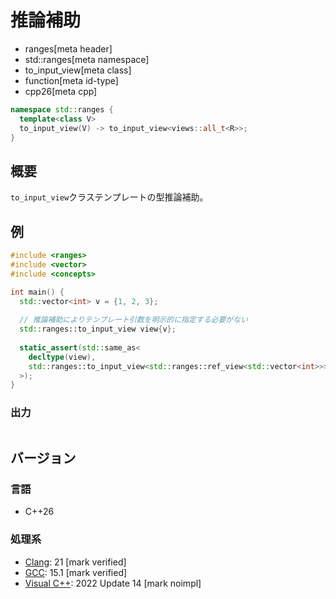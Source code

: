 # 推論補助
* ranges[meta header]
* std::ranges[meta namespace]
* to_input_view[meta class]
* function[meta id-type]
* cpp26[meta cpp]

```cpp
namespace std::ranges {
  template<class V>
  to_input_view(V) -> to_input_view<views::all_t<R>>;
}
```

## 概要
`to_input_view`クラステンプレートの型推論補助。

## 例
```cpp example
#include <ranges>
#include <vector>
#include <concepts>

int main() {
  std::vector<int> v = {1, 2, 3};
  
  // 推論補助によりテンプレート引数を明示的に指定する必要がない
  std::ranges::to_input_view view{v};
  
  static_assert(std::same_as<
    decltype(view),
    std::ranges::to_input_view<std::ranges::ref_view<std::vector<int>>>
  >);
}
```

### 出力
```
```

## バージョン
### 言語
- C++26

### 処理系
- [Clang](/implementation.md#clang): 21 [mark verified]
- [GCC](/implementation.md#gcc): 15.1 [mark verified]
- [Visual C++](/implementation.md#visual_cpp): 2022 Update 14 [mark noimpl]